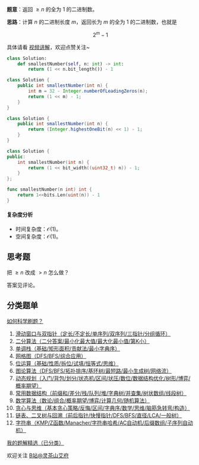 **题意**：返回 $\ge n$ 的全为 $1$ 的二进制数。

**思路**：计算 $n$ 的二进制长度 $m$，返回长为 $m$ 的全为 $1$ 的二进制数，也就是

$$
2^m - 1
$$

具体请看 [视频讲解](https://www.bilibili.com/video/BV1tAzoY1EUN/)，欢迎点赞关注~

```py [sol-Python3]
class Solution:
    def smallestNumber(self, n: int) -> int:
        return (1 << n.bit_length()) - 1
```

```java [sol-Java 写法一]
class Solution {
    public int smallestNumber(int n) {
        int m = 32 - Integer.numberOfLeadingZeros(n);
        return (1 << m) - 1;
    }
}
```

```java [sol-Java 写法二]
class Solution {
    public int smallestNumber(int n) {
        return (Integer.highestOneBit(n) << 1) - 1;
    }
}
```

```cpp [sol-C++]
class Solution {
public:
    int smallestNumber(int n) {
        return (1 << bit_width((uint32_t) n)) - 1;
    }
};
```

```go [sol-Go]
func smallestNumber(n int) int {
	return 1<<bits.Len(uint(n)) - 1
}
```

#### 复杂度分析

- 时间复杂度：$\mathcal{O}(1)$。
- 空间复杂度：$\mathcal{O}(1)$。

## 思考题

把 $\ge n$ 改成 $>n$ 怎么做？

答案见评论。

## 分类题单

[如何科学刷题？](https://leetcode.cn/circle/discuss/RvFUtj/)

1. [滑动窗口与双指针（定长/不定长/单序列/双序列/三指针/分组循环）](https://leetcode.cn/circle/discuss/0viNMK/)
2. [二分算法（二分答案/最小化最大值/最大化最小值/第K小）](https://leetcode.cn/circle/discuss/SqopEo/)
3. [单调栈（基础/矩形面积/贡献法/最小字典序）](https://leetcode.cn/circle/discuss/9oZFK9/)
4. [网格图（DFS/BFS/综合应用）](https://leetcode.cn/circle/discuss/YiXPXW/)
5. [位运算（基础/性质/拆位/试填/恒等式/思维）](https://leetcode.cn/circle/discuss/dHn9Vk/)
6. [图论算法（DFS/BFS/拓扑排序/基环树/最短路/最小生成树/网络流）](https://leetcode.cn/circle/discuss/01LUak/)
7. [动态规划（入门/背包/划分/状态机/区间/状压/数位/数据结构优化/树形/博弈/概率期望）](https://leetcode.cn/circle/discuss/tXLS3i/)
8. [常用数据结构（前缀和/差分/栈/队列/堆/字典树/并查集/树状数组/线段树）](https://leetcode.cn/circle/discuss/mOr1u6/)
9. [数学算法（数论/组合/概率期望/博弈/计算几何/随机算法）](https://leetcode.cn/circle/discuss/IYT3ss/)
10. [贪心与思维（基本贪心策略/反悔/区间/字典序/数学/思维/脑筋急转弯/构造）](https://leetcode.cn/circle/discuss/g6KTKL/)
11. [链表、二叉树与回溯（前后指针/快慢指针/DFS/BFS/直径/LCA/一般树）](https://leetcode.cn/circle/discuss/K0n2gO/)
12. [字符串（KMP/Z函数/Manacher/字符串哈希/AC自动机/后缀数组/子序列自动机）](https://leetcode.cn/circle/discuss/SJFwQI/)

[我的题解精选（已分类）](https://github.com/EndlessCheng/codeforces-go/blob/master/leetcode/SOLUTIONS.md)

欢迎关注 [B站@灵茶山艾府](https://space.bilibili.com/206214)
